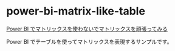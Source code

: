 # power-bi-matrix-like-table

[Power BI でマトリックスを使わないでマトリックスを頑張ってみる](https://zenn.dev/karamem0/articles/2018_11_07_090000)

Power BI でテーブルを使ってマトリックスを表現するサンプルです。
